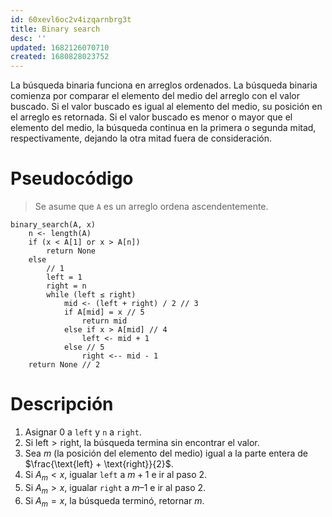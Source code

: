 ```yaml
---
id: 60xevl6oc2v4izqarnbrg3t
title: Binary search
desc: ''
updated: 1682126070710
created: 1680828023752
---
```


La búsqueda binaria funciona en arreglos ordenados. La búsqueda binaria comienza por comparar el elemento del medio del arreglo con el valor buscado. Si el valor buscado es igual al elemento del medio, su posición en el arreglo es retornada. Si el valor buscado es menor o mayor que el elemento del medio, la búsqueda continua en la primera o segunda mitad, respectivamente, dejando la otra mitad fuera de consideración.


# Pseudocódigo

> Se asume que `A` es un arreglo ordena ascendentemente.

```
binary_search(A, x)
    n <- length(A)
    if (x < A[1] or x > A[n])
        return None
    else
        // 1
        left = 1
        right = n
        while (left ≤ right)
            mid <- (left + right) / 2 // 3
            if A[mid] = x // 5
                return mid
            else if x > A[mid] // 4
                left <- mid + 1
            else // 5
                right <-- mid - 1
    return None // 2
```

# Descripción

1. Asignar 0 a `left` y `n` a `right`.
2. Si $\text{left} > \text{right}$, la búsqueda termina sin encontrar el valor.
3. Sea $m$ (la posición del elemento del medio) igual a la parte entera de $\frac{\text{left} + \text{right}}{2}$.
4. Si $A_m < x$, igualar `left` a $m + 1$ e ir al paso 2.
5. Si $A_m > x$, igualar `right` a $m – 1$ e ir al paso 2.
6. Si $A_m = x$, la búsqueda terminó, retornar $m$.